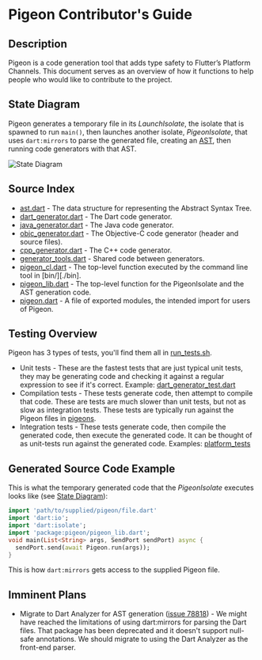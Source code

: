 # Pigeon Contributor's Guide

## Description

Pigeon is a code generation tool that adds type safety to Flutter’s Platform
Channels.  This document serves as an overview of how it functions to help
people who would like to contribute to the project.

## State Diagram

Pigeon generates a temporary file in its _LaunchIsolate_, the isolate that is
spawned to run `main()`, then launches another isolate, _PigeonIsolate_, that
uses `dart:mirrors` to parse the generated file, creating an
[AST](https://en.wikipedia.org/wiki/Abstract_syntax_tree), then running code
generators with that AST.

![State Diagram](./doc/pigeon_state.png)

## Source Index

* [ast.dart](./lib/ast.dart) - The data structure for representing the Abstract Syntax Tree.
* [dart_generator.dart](./lib/dart_generator.dart) - The Dart code generator.
* [java_generator.dart](./lib/java_generator.dart) - The Java code generator.
* [objc_generator.dart](./lib/objc_generator.dart) - The Objective-C code
  generator (header and source files).
* [cpp_generator.dart](./lib/cpp_generator.dart) - The C++ code generator.
* [generator_tools.dart](./lib/generator_tools.dart) - Shared code between generators.
* [pigeon_cl.dart](./lib/pigeon_cl.dart) - The top-level function executed by
  the command line tool in [bin/][./bin].
* [pigeon_lib.dart](./lib/pigeon_lib.dart) - The top-level function for the
  PigeonIsolate and the AST generation code.
* [pigeon.dart](./lib/pigeon.dart) - A file of exported modules, the intended
  import for users of Pigeon.

## Testing Overview

Pigeon has 3 types of tests, you'll find them all in [run_tests.sh](./run_tests.sh).

* Unit tests - These are the fastest tests that are just typical unit tests,
  they may be generating code and checking it against a regular expression to
  see if it's correct.  Example:
  [dart_generator_test.dart](./test/dart_generator_test.dart)
* Compilation tests -  These tests generate code, then attempt to compile that
  code.  These are tests are much slower than unit tests, but not as slow as
  integration tests.  These tests are typically run against the Pigeon files in
  [pigeons](./pigeons).
* Integration tests - These tests generate code, then compile the generated
  code, then execute the generated code.  It can be thought of as unit-tests run
  against the generated code.  Examples: [platform_tests](./platform_tests)

## Generated Source Code Example

This is what the temporary generated code that the _PigeonIsolate_ executes
looks like (see [State Diagram](#state-diagram)):

```dart
import 'path/to/supplied/pigeon/file.dart'
import 'dart:io';
import 'dart:isolate';
import 'package:pigeon/pigeon_lib.dart';
void main(List<String> args, SendPort sendPort) async {
  sendPort.send(await Pigeon.run(args));
}
```

This is how `dart:mirrors` gets access to the supplied Pigeon file.

## Imminent Plans

* Migrate to Dart Analyzer for AST generation ([issue
  78818](https://github.com/flutter/flutter/issues/78818)) - We might have
  reached the limitations of using dart:mirrors for parsing the Dart files.
  That package has been deprecated and it doesn't support null-safe annotations.
  We should migrate to using the Dart Analyzer as the front-end parser.
